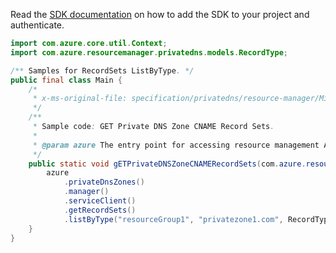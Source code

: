 Read the [SDK documentation](https://github.com/Azure/azure-sdk-for-java/blob/azure-resourcemanager_2.11.0/sdk/resourcemanager/azure-resourcemanager/README.md) on how to add the SDK to your project and authenticate.

```java
import com.azure.core.util.Context;
import com.azure.resourcemanager.privatedns.models.RecordType;

/** Samples for RecordSets ListByType. */
public final class Main {
    /*
     * x-ms-original-file: specification/privatedns/resource-manager/Microsoft.Network/stable/2018-09-01/examples/RecordSetCNAMEList.json
     */
    /**
     * Sample code: GET Private DNS Zone CNAME Record Sets.
     *
     * @param azure The entry point for accessing resource management APIs in Azure.
     */
    public static void gETPrivateDNSZoneCNAMERecordSets(com.azure.resourcemanager.AzureResourceManager azure) {
        azure
            .privateDnsZones()
            .manager()
            .serviceClient()
            .getRecordSets()
            .listByType("resourceGroup1", "privatezone1.com", RecordType.CNAME, null, null, Context.NONE);
    }
}
```
